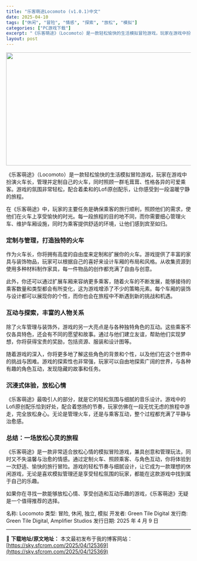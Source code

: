 ```yaml
---
title: "乐客萌途Locomoto (v1.0.1)中文"
date: 2025-04-10
tags: ["休闲", "冒险", "情感", "探索", "放松", "模拟"]
categories: ["PC游戏下载"]
excerpt: "《乐客萌途》（Locomoto）是一款轻松愉快的生活模拟冒险游戏，玩家在游戏中扮演火车长，管理并定制自己的火车，同时照顾一群毛茸茸、性格各异的可爱乘客。游戏的氛围非常轻松，配合着柔和的Lofi原创配乐，让你感受到一段温暖宁静的旅程。 在《乐客萌途》中，玩家的主要任务是确保乘客的旅行顺利，照顾他们的需&hellip;"
layout: post
---
```


<img class="aligncenter size-full wp-image-125370" src="https://sky.sfcrom.com/wp-content/uploads/2025/04/202504100206172.webp" alt="" width="660" height="308" />
<p class="" data-start="38" data-end="154">《乐客萌途》（Locomoto）是一款轻松愉快的生活模拟冒险游戏，玩家在游戏中扮演火车长，管理并定制自己的火车，同时照顾一群毛茸茸、性格各异的可爱乘客。游戏的氛围非常轻松，配合着柔和的Lofi原创配乐，让你感受到一段温暖宁静的旅程。</p>
<p class="" data-start="156" data-end="259">在《乐客萌途》中，玩家的主要任务是确保乘客的旅行顺利，照顾他们的需求，使他们在火车上享受愉快的时光。每一段旅程的目的地不同，而你需要细心管理火车、维护车厢设施，同时为乘客提供舒适的环境，让他们感到宾至如归。</p>

<h3 class="" data-start="261" data-end="278">定制与管理，打造独特的火车</h3>
<p class="" data-start="280" data-end="381">作为火车长，你将拥有高度的自由度来定制和扩展你的火车。游戏提供了丰富的家具与装饰物品，玩家可以根据自己的喜好来设计车厢的布局和风格。从收集资源到使用多种材料制作家具，每一件物品的创作都充满了自由与创意。</p>
<p class="" data-start="383" data-end="488">此外，你还可以通过扩展车厢来容纳更多乘客，随着火车的不断发展，能够接待的乘客数量和类型都会有所变化，这为游戏增添了不少的策略元素。每个车厢的装饰与设计都可以展现你的个性，而你也会在旅程中不断遇到新的挑战和机遇。</p>

<h3 class="" data-start="490" data-end="507">互动与探索，丰富的人物关系</h3>
<p class="" data-start="509" data-end="605">除了火车管理与装饰外，游戏的另一大亮点是与各种独特角色的互动。这些乘客不仅各具特色，还会有不同的愿望和故事。通过与他们建立友谊，帮助他们实现梦想，你将获得宝贵的奖励，包括资源、服装和设计图等。</p>
<p class="" data-start="607" data-end="698">随着游戏的深入，你将更多地了解这些角色的背景和个性，以及他们在这个世界中的挑战与困难。游戏的探索性也非常强，玩家可以自由地探索广阔的世界，与各种有趣的角色互动，发现隐藏的故事和任务。</p>

<h3 class="" data-start="700" data-end="714">沉浸式体验，放松心情</h3>
<p class="" data-start="716" data-end="829">《乐客萌途》最吸引人的部分，就是它的轻松氛围与细腻的音乐设计。游戏中的Lofi原创配乐恰到好处，配合着悠扬的节奏，玩家仿佛在一段无忧无虑的旅程中游走，完全放松身心。无论是管理火车，还是与乘客互动，整个过程都充满了平静与治愈感。</p>

<h3 class="" data-start="831" data-end="847">总结：一场放松心灵的旅程</h3>
<p class="" data-start="849" data-end="1000">《乐客萌途》是一款非常适合放松心情的模拟冒险游戏，兼具创意和管理玩法，同时又不失温馨与治愈的情感。通过定制火车、照顾乘客、与角色互动，你将体验到一次舒适、愉快的旅行冒险。游戏的轻松节奏与细腻设计，让它成为一款理想的休闲游戏，无论是喜欢模拟管理还是享受轻松氛围的玩家，都能在这款游戏中找到属于自己的乐趣。</p>
<p class="" data-start="1002" data-end="1049">如果你在寻找一款能够放松心情、享受创造和互动乐趣的游戏，《乐客萌途》无疑是一个值得推荐的选择。</p>
名称: Locomoto
类型: 冒险, 休闲, 独立, 模拟
开发者: Green Tile Digital
发行商: Green Tile Digital, Amplifier Studios
发行日期: 2025 年 4 月 9 日

---
📖 **下载地址/原文地址：** 本文最初发布于我的博客网站：[https://sky.sfcrom.com/2025/04/125369](https://sky.sfcrom.com/2025/04/125369)
